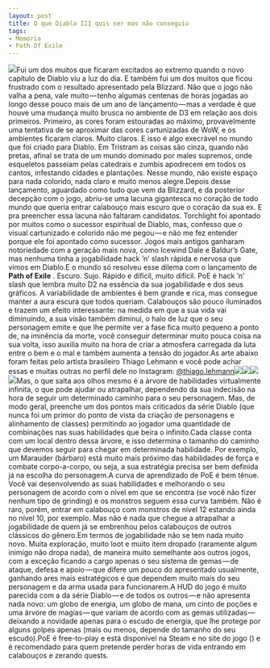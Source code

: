 ```yaml
---
layout: post
title: O que Diablo III quis ser mas não conseguiu
tags:
- Memória
- Path Of Exile
---
```


![](https://cdn-images-1.medium.com/max/1200/1*EktnoQncTBL5PRXQab_8IA.jpeg)Fui um dos muitos que ficaram excitados ao extremo quando o novo capítulo de Diablo viu a luz do dia. E também fui um dos muitos que ficou frustrado com o resultado apresentado pela Blizzard. Não que o jogo não valha a pena, vale muito — tenho algumas centenas de horas jogadas ao longo desse pouco mais de um ano de lançamento — mas a verdade é que houve uma mudança muito brusca no ambiente de D3 em relação aos dois primeiros. Primeiro, as cores foram estouradas ao máximo, provavelmente uma tentativa de se aproximar das cores cartunizadas de WoW, e os ambientes ficaram claros. Muito claros. E isso é algo execrável no mundo que foi criado para Diablo. Em Tristram as coisas são cinza, quando não pretas, afinal se trata de um mundo dominado por males supremos, onde esqueletos passeiam pelas catedrais e zumbis apodrecem em todos os cantos, infestando cidades e plantações. Nesse mundo, não existe espaço para nada colorido, nada claro e muito menos alegre.Depois desse lançamento, aguardado como tudo que vem da Blizzard, e da posterior decepção com o jogo, abriu-se uma lacuna gigantesca no coração de todo mundo que queria entrar calabouço mais escuro que o coração da sua ex. E pra preencher essa lacuna não faltaram candidatos. Torchlight foi apontado por muitos como o sucessor espiritual de Diablo, mas, confesso que o visual cartunizado e colorido não me pegou — e não me fez entender porque ele foi apontado como sucessor. Jogos mais antigos ganharam notoriedade com a geração mais nova, como Icewind Dale e Baldur’s Gate, mas nenhuma tinha a jogabilidade hack ’n’ slash rápida e nervosa que vimos em Diablo.E o mundo só resolveu esse dilema com o lançamento de 
**Path of Exile**
. Escuro. Sujo. Rápido e difícil, muito difícil. PoE é hack ’n’ slash que lembra muito D2 na essência da sua jogabilidade e dos seus gráficos. A variabilidade de ambientes é bem grande e rica, mas consegue manter a aura escura que todos queriam. Calabouços são pouco iluminados e trazem um efeito interessante: na medida em que a sua vida vai diminuindo, a sua visão também diminui, o halo de luz que o seu personagem emite e que lhe permite ver a fase fica muito pequeno a ponto de, na iminência da morte, você conseguir determinar muito pouca coisa na sua volta, isso auxilia muito na hora de criar a atmosfera carregada da luta entre o bem e o mal e também aumenta a tensão do jogador.As arte abaixo foram feitas pelo artista brasileiro Thiago Lehmann e você pode achar essas e muitas outras no perfil dele no Instagram: 
[@thiago.lehmann](https://www.instagram.com/thiago.lehmann/)![](https://cdn-images-1.medium.com/max/600/1*bG9jsHqUgSHxw_NmiNvDMA.jpeg)![](https://cdn-images-1.medium.com/max/600/1*aqqe2kbTGc0CXg9-Szsd_A.jpeg)![](https://cdn-images-1.medium.com/max/600/1*39xhD6RxpcuPYQaA0ONCYQ.jpeg)![](https://cdn-images-1.medium.com/max/600/1*p5ahoC1LyeRuBmhRrRgXhw.jpeg)Mas, o que salta aos olhos mesmo é a árvore de habilidades virtualmente infinita, o que pode ajudar ou atrapalhar, dependendo da sua indecisão na hora de seguir um determinado caminho para o seu personagem. Mas, de modo geral, preenche um dos pontos mais criticados da série Diablo (que nunca foi um primor do ponto de vista da criação de personagens e alinhamento de classes) permitindo ao jogador uma quantidade de combinações nas suas habilidades que beira o infinito.Cada classe conta com um local dentro dessa árvore, e isso determina o tamanho do caminho que devemos seguir para chegar em determinada habilidade. Por exemplo, um Marauder (bárbaro) está muito mais próximo das habilidades de força e combate corpo-a-corpo, ou seja, a sua estratégia precisa ser bem definida já na escolha do personagem.A curva de aprendizado de PoE é bem tênue. Você vai desenvolvendo as suas habilidades e melhorando o seu personagem de acordo com o nível em que se encontra (se você não fizer nenhum tipo de 
grinding) e os monstros seguem essa curva também. Não é raro, porém, entrar em calabouço com monstros de nível 12 estando ainda no nível 10, por exemplo. Mas não é nada que chegue a atrapalhar a jogabilidade de quem já se embrenhou pelos calabouços de outros clássicos do gênero.Em termos de jogabilidade não se tem nada muito novo. Muita exploração, muito loot e muito item dropado (raramente algum inimigo não dropa nada), de maneira muito semelhante aos outros jogos, com a exceção ficando a cargo apenas o seu sistema de gemas — de ataque, defesa e apoio — que difere um pouco do apresentado usualmente, ganhando ares mais estratégicos e que dependem muito mais do seu personagem e da arma usada para funcionarem.A HUD do jogo é muito parecida com a da série Diablo — e de todos os outros — e não apresenta nada novo: um globo de energia, um globo de mana, um cinto de poções e uma árvore de magias — que variam de acordo com as gemas utilizadas — deixando a novidade apenas para o escudo de energia, que lhe protege por alguns golpes apenas (mais ou menos, depende do tamanho do seu escudo).PoE é free-to-play e está disponível na Steam e no site do jogo () e é recomendado para quem pretende perder horas de vida entrando em calabouços e zerando 
quests.
